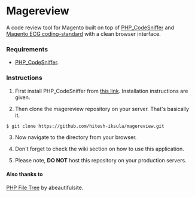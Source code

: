 # Magereview
A code review tool for Magento built on top of [PHP_CodeSniffer][1] and [Magento ECG coding-standard][2] with a clean browser interface.



### Requirements

* [PHP_CodeSniffer][1].


### Instructions

1. First install PHP_CodeSniffer from [this link][1]. Installation instructions are given.

2. Then clone the magereview repository on your server. That's basically it.

  ```sh
  $ git clone https://github.com/hitesh-iksula/magereview.git
  ```

3. Now navigate to the directory from your browser.

4. Don't forget to check the wiki section on how to use this application.

5. Please note, **DO NOT** host this repository on your production servers.


#### Also thanks to

[PHP File Tree][3] by abeautifulsite.

[1]:https://github.com/squizlabs/PHP_CodeSniffer
[2]:https://github.com/magento-ecg/coding-standard.git
[3]:http://www.abeautifulsite.net/php-file-tree/
